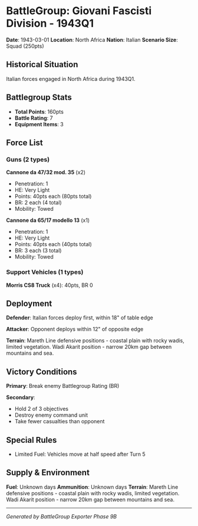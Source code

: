 # BattleGroup: Giovani Fascisti Division - 1943Q1

**Date**: 1943-03-01
**Location**: North Africa
**Nation**: Italian
**Scenario Size**: Squad (250pts)

## Historical Situation

Italian forces engaged in North Africa during 1943Q1.

## Battlegroup Stats

- **Total Points**: 160pts
- **Battle Rating**: 7
- **Equipment Items**: 3

## Force List

### Guns (2 types)

**Cannone da 47/32 mod. 35** (x2)
- Penetration: 1
- HE: Very Light
- Points: 40pts each (80pts total)
- BR: 2 each (4 total)
- Mobility: Towed

**Cannone da 65/17 modello 13** (x1)
- Penetration: 1
- HE: Very Light
- Points: 40pts each (40pts total)
- BR: 3 each (3 total)
- Mobility: Towed

### Support Vehicles (1 types)

**Morris CS8 Truck** (x4): 40pts, BR 0

## Deployment

**Defender**: Italian forces deploy first, within 18" of table edge

**Attacker**: Opponent deploys within 12" of opposite edge

**Terrain**: Mareth Line defensive positions - coastal plain with rocky wadis, limited vegetation. Wadi Akarit position - narrow 20km gap between mountains and sea.

## Victory Conditions

**Primary**: Break enemy Battlegroup Rating (BR)

**Secondary**:
- Hold 2 of 3 objectives
- Destroy enemy command unit
- Take fewer casualties than opponent

## Special Rules

- Limited Fuel: Vehicles move at half speed after Turn 5

## Supply & Environment

**Fuel**: Unknown days
**Ammunition**: Unknown days
**Terrain**: Mareth Line defensive positions - coastal plain with rocky wadis, limited vegetation. Wadi Akarit position - narrow 20km gap between mountains and sea.

---

*Generated by BattleGroup Exporter Phase 9B*
